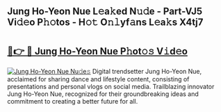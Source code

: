 ## Jung Ho-Yeon Nue L𝚎a𝚔ed N𝚞𝚍e - Part-VJ5 Vi𝚍𝚎o P𝚑𝚘tos - H𝚘𝚝 O𝚗𝚕yf𝚊ns L𝚎a𝚔s X4tj7

# <h2><a href="http://kfapux.oniu.top/?m=Jung+Ho-Yeon+Nue">🔗👉 🔴 Jung Ho-Yeon Nue P𝚑ot𝚘𝚜 V𝚒d𝚎o</a></h2>

[![Jung Ho-Yeon Nue Nu𝚍e𝚜](https://i.imgur.com/0qMVB7G.gif)](http://kfapux.oniu.top/?m=Jung+Ho-Yeon+Nue)
Digital trendsetter Jung Ho-Yeon Nue, acclaimed for sharing dance and lifestyle content, consisting of presentations and personal vlogs on social media. Trailblazing innovator Jung Ho-Yeon Nue, recognized for their groundbreaking ideas and commitment to creating a better future for all.  

